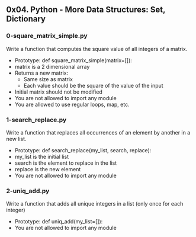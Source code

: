 ## 0x04. Python - More Data Structures: Set, Dictionary

### 0-square_matrix_simple.py

Write a function that computes the square value of all integers of a matrix.

* Prototype: def square_matrix_simple(matrix=[]):
* matrix is a 2 dimensional array
* Returns a new matrix:
    * Same size as matrix
    * Each value should be the square of the value of the input
* Initial matrix should not be modified
* You are not allowed to import any module
* You are allowed to use regular loops, map, etc.

### 1-search_replace.py

Write a function that replaces all occurrences of an element by another in a new list.

* Prototype: def search_replace(my_list, search, replace):
* my_list is the initial list
* search is the element to replace in the list
* replace is the new element
* You are not allowed to import any module

### 2-uniq_add.py

Write a function that adds all unique integers in a list (only once for each integer)
* Prototype: def uniq_add(my_list=[]):
* You are not allowed to import any module
